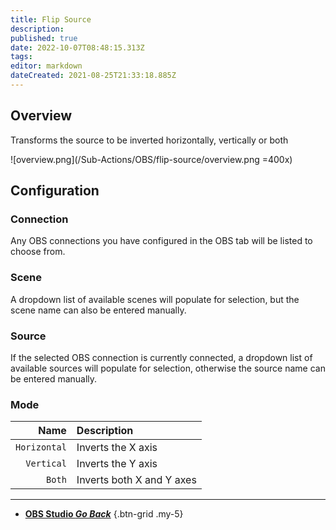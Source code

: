 ```yaml
---
title: Flip Source
description: 
published: true
date: 2022-10-07T08:48:15.313Z
tags: 
editor: markdown
dateCreated: 2021-08-25T21:33:18.885Z
---
```


## Overview
Transforms the source to be inverted horizontally, vertically or both

![overview.png](/Sub-Actions/OBS/flip-source/overview.png =400x)

## Configuration
### Connection

Any OBS connections you have configured in the OBS tab will be listed to choose from.

### Scene
A dropdown list of available scenes will populate for selection, but the scene name can also be entered manually.

### Source
If the selected OBS connection is currently connected, a dropdown list of available sources will populate for selection, otherwise the source name can be entered manually.

### Mode
Name | Description
---:|:---
`Horizontal` | Inverts the X axis
`Vertical` | Inverts the Y axis
`Both` | Inverts both X and Y axes

---

- [<i class="mdi mdi-chevron-left"></i> **OBS Studio *Go Back***](/en/Sub-Actions/OBS)
{.btn-grid .my-5}